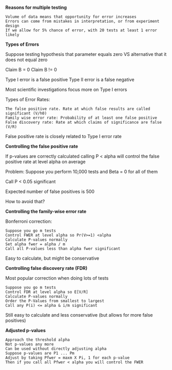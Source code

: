 **Reasons for multiple testing**

	Volume of data means that opportunity for error increases
	Errors can come from mistakes in interpretation, or from experiment design
	If we allow for 5% chance of error, with 20 tests at least 1 error likely

**Types of Errors**

Suppose testing hypothesis that parameter equals zero VS alternative that it does not equal zero

Claim B = 0
Claim B != 0

Type I error is a false positive
Type II error is a false negative

Most scientific investigations focus more on Type I errors

Types of Error Rates:

	The false positive rate. Rate at which false results are called significant (V/h0)
	Family wise error rate: Probability of at least one false positive
	False discovery rate: Rate at which claims of significance are false (V/R)
	
False positive rate is closely related to Type I error rate

**Controlling the false positive rate**

If p-values are correctly calculated calling P < alpha will control the false positive rate at level alpha on average

Problem: Suppose you perform 10,000 tests and Beta = 0 for all of them

Call P < 0.05 significant

Expected number of false positives is 500

How to avoid that?

**Controlling the family-wise error rate**

Bonferroni correction:

	Suppose you go m tests
	Control FWER at level alpha so Pr(V>=1) <alpha
	Calculate P-values normally
	Set alpha fwer = alpha / m
	Call all P-values less than alpha fwer significant
	
Easy to calculate, but might be conservative

**Controlling false discovery rate (FDR)**

Most popular correction when doing lots of tests

	Suppose you go m tests
	Control FDR at level alpha so E[V/R]
	Calculate P-values normally
	Order the P-Values from smallest to largest
	Call any P(i) <= alpha & i/m significant
	
Still easy to calculate and less conservative (but allows for more false positives)

**Adjusted p-values**

	Approach the threshold alpha
	Not p-values any more
	Can be used without directly adjusting alpha
	Suppose p-values are P1 ... Pm
	Adjust by taking Pfwer = maxm X Pi, 1 for each p-value 
	Then if you call all Pfwer < alpha you will control the FWER
	


